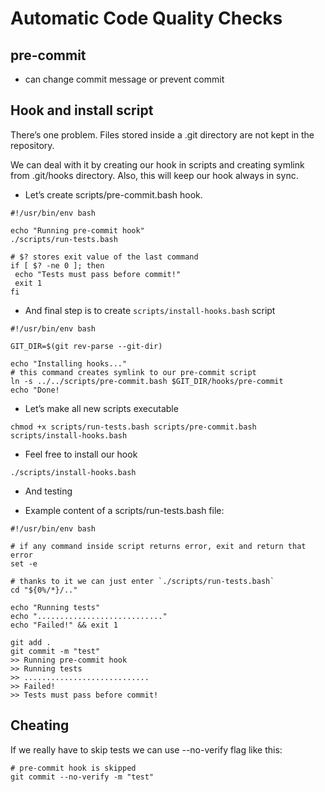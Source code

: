 # Automatic Code Quality Checks

## pre-commit
 - can change commit message or prevent commit

## Hook and install script

There’s one problem. Files stored inside a .git directory are not kept in the repository.

We can deal with it by creating our hook in scripts and creating symlink from .git/hooks directory. Also, this will keep our hook always in sync.

- Let’s create scripts/pre-commit.bash hook.

```
#!/usr/bin/env bash

echo "Running pre-commit hook"
./scripts/run-tests.bash

# $? stores exit value of the last command
if [ $? -ne 0 ]; then
 echo "Tests must pass before commit!"
 exit 1
fi
```

- And final step is to create `scripts/install-hooks.bash` script

```
#!/usr/bin/env bash

GIT_DIR=$(git rev-parse --git-dir)

echo "Installing hooks..."
# this command creates symlink to our pre-commit script
ln -s ../../scripts/pre-commit.bash $GIT_DIR/hooks/pre-commit
echo "Done!
```

- Let’s make all new scripts executable

```
chmod +x scripts/run-tests.bash scripts/pre-commit.bash scripts/install-hooks.bash
```

- Feel free to install our hook

```
./scripts/install-hooks.bash
```

- And testing

+ Example content of a scripts/run-tests.bash file:

```
#!/usr/bin/env bash

# if any command inside script returns error, exit and return that error 
set -e

# thanks to it we can just enter `./scripts/run-tests.bash`
cd "${0%/*}/.."

echo "Running tests"
echo "............................" 
echo "Failed!" && exit 1
```

```
git add .
git commit -m "test"
>> Running pre-commit hook
>> Running tests
>> ............................
>> Failed!
>> Tests must pass before commit!
```

## Cheating

If we really have to skip tests we can use --no-verify flag like this:

```
# pre-commit hook is skipped
git commit --no-verify -m "test"
```
